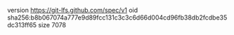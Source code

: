 version https://git-lfs.github.com/spec/v1
oid sha256:b8b067074a777e9d89fcc131c3c3c6d66d004cd96fb38db2fcdbe35dc313ff65
size 7078
